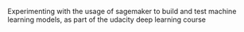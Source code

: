 Experimenting with the usage of sagemaker to build and test machine learning models, as part of the udacity deep learning course
